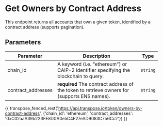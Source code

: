 # Get Owners by Contract Address

This endpoint returns all [accounts](../models/token_owner_model.md) that own a given token, identified by a contract address (supports pagination).

## Parameters
| Parameter     | Description                                                                          | Type     | 
|---------------|--------------------------------------------------------------------------------------|----------|
| chain_id      | A keyword (i.e. "ethereum") or CAIP-2 identifier specifying the blockchain to query. | `string` | 
| contract_addresses | **required** The contract address of the token to retrieve owners for (supports ENS names).   | `string` | 

{{ transpose_fenced_rest('https://api.transpose.io/token/owners-by-contract-address', {'chain_id': 'ethereum', 'contract_addresses': '0xC02aaA39b223FE8D0A0e5C4F27eAD9083C756Cc2'}) }}
